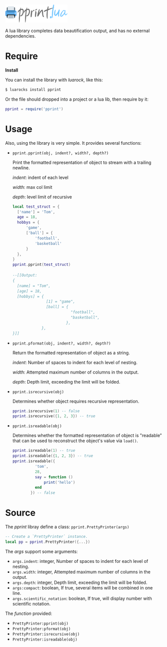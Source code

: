 ![pprint.png](icon.png)

A lua library completes data beautification output, and has no external dependencies.

# Require

**Install**

You can install the library with _luarock_, like this:

```bash
$ luarocks install pprint
```

Or the file should dropped into a project or a lua lib, then require by it:

```lua
pprint = require('pprint')
```

# Usage

Also, using the library is very simple. It provides several functions:

- `pprint.pprint(obj, indent?, width?, depth?)`

  Print the formatted representation of object to stream with a trailing newline.

  _indent_: indent of each level

  _width_: max col limit

  _depth_: level limit of recursive

  ```lua
  local test_struct = {
    ['name'] = 'Tom',
    age = 18,
    hobbys = {
        'game',
        ['ball'] = {
            'football',
            'basketball'
        }
    },
  }
  pprint.pprint(test_struct)

  --[[Output:
  {
    [name] = "Tom",
    [age] = 18,
    [hobbys] = {
                 [1] = "game",
                 [ball] = {
                            "football",
                            "basketball",
                          },
               },
  }]]
  ```

- `pprint.pformat(obj, indent?, width?, depth?)`

  Return the formatted representation of object as a string.

  _indent_: Number of spaces to indent for each level of nesting.

  _width_: Attempted maximum number of columns in the output.

  _depth_: Depth limit, exceeding the limit will be folded.

- `pprint.isrecursive(obj)`

  Determines whether object requires recursive representation.

  ```lua
  pprint.isrecursive(1) -- false
  pprint.isrecursive({1, 2, 3}) -- true
  ```

- `pprint.isreadable(obj)`

  Determines whether the formatted representation of object is "readable" that can be used to reconstruct the object's value via `load()`.

  ```lua
  pprint.isreadable(1) -- true
  pprint.isreadable({1, 2, 3}) -- true
  pprint.isreadable({
            'tom',
            28,
            say = function ()
                print('hello')
            end
          }) -- false
  ```

# Source

The _pprint_ libray define a class:
`pprint.PrettyPrinter(args)`

```lua
-- Create a `PrettyPrinter` instance.
local pp = pprint.PrettyPrinter({...})
```

The _args_ support some arguments:

- `args.indent`: integer, Number of spaces to indent for each level of nesting.
- `args.width`: integer, Attempted maximum number of columns in the output.
- `args.depth`: integer, Depth limit, exceeding the limit will be folded.
- `args:compact`: boolean, If true, several items will be combined in one line.
- `args.scientific_notation`: boolean, If true, will display number with scientific notation.

The _function_ provided:

- `PrettyPrinter:pprint(obj)`
- `PrettyPrinter:pformat(obj)`
- `PrettyPrinter:isrecursive(obj)`
- `PrettyPrinter:isreadable(obj)`

